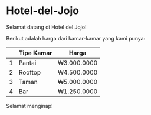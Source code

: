 # Hotel-del-Jojo
Selamat datang di Hotel del Jojo!

Berikut adalah harga dari kamar-kamar yang kami punya:

| |Tipe Kamar |   Harga   |
|-|-----------|-----------|
|1| Pantai    |₩3.000.0000|
|2| Rooftop   |₩4.500.0000|
|3| Taman     |₩5.000.0000|
|4| Bar       |₩1.250.0000|

Selamat menginap!


